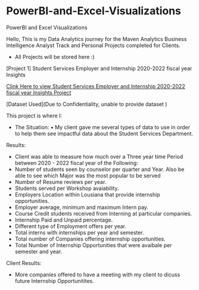 # PowerBI-and-Excel-Visualizations
PowerBI and Excel Visualizations


Hello, This is my Data Analytics journey for the Maven Analytics Business Intelligence Analyst Track and Personal Projects completed for Clients.
- All Projects will be stored here :)

[Project 1] Student Services Employer and Internship 2020-2022 fiscal year Insights 

[Clink Here to view Student Services Employer and Internship 2020-2022 fiscal year Insights Project](https://github.com/Bambi-Forest/PowerBI-and-Excel-Visualizations/blob/main/StudentServicesInsights.pdf)

[Dataset Used](Due to Confidentiality, unable to provide dataset )

This project is where I:

- The Situation: 
•  My client gave me several types of data to use in order to help them see impactful data about the Student Services Department.

        
Results: 
- Client was able to measure how much over a Three year time Period between 2020 - 2022 fiscal year of the Following:
- Number of students seen by counselor per quarter and Year. Also be able to see which Major was the most popular to be served
- Number of Resume reviews per year.
- Students served per Workshop avaiability. 
- Employers Location within Lousiana that provide internship opportunities.
- Employer average, minimum and maximum Intern pay.
- Course Credit students received from Interning at particular companies.
- Internship Paid and Unpaid percentage.
- Different type of Employment offers per year.
- Total interns with internships per year and semester.
- Total number of Companies offering internship opportunities. 
- Total Number of Internship Opportunities that were avaibale per semester and year.

Client Results: 
- More companies offered to have a meeting with my client to dicuss future Internship Opportunitites. 
